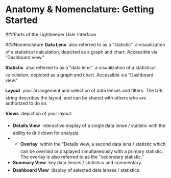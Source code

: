 # Anatomy & Nomenclature: Getting Started

###Parts of the Lightkeeper User Interface


###Nomenclature
**Data Lens** &#151; also referred to as a "statistic" &#151; a visualization of a statistical calculation, depicted as a graph and chart.  Accessible via "Dashboard view."

**Statistic** &#151; also referred to as a "data lens" &#151; a visualization of a statistical calculation, depicted as a graph and chart.  Accessible via "Dashboard view."

**Layout** &#151; your arrangement and selection of data lenses and filters.  The URL string describes the layout, and can be shared with others who are authorized to do so.

**Views** &#151; depiction of your layout:
* **Details View** &#151; interactive display of a single data lense / statistic with the ability to drill down for analysis.
* * **Overlay** &#151; within the "Details view, a second data lens / statistic which can be overlaid or displayed simultaneously with a primary statistic.  The overlay is also referred to as the "secondary statistic."
* **Summary View** &#151; key data lenses / statistics and commentary.
* **Dashboard View** &#151; display of selected data lenses / statistics.

